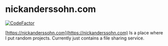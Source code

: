 # nickanderssohn.com
[![CodeFactor](https://www.codefactor.io/repository/github/nick-anderssohn/nick-anderssohn-website/badge)](https://www.codefactor.io/repository/github/nick-anderssohn/nick-anderssohn-website)

[https://nickanderssohn.com](https://nickanderssohn.com) Is a place where I put random projects. Currently just contains
a file sharing service.